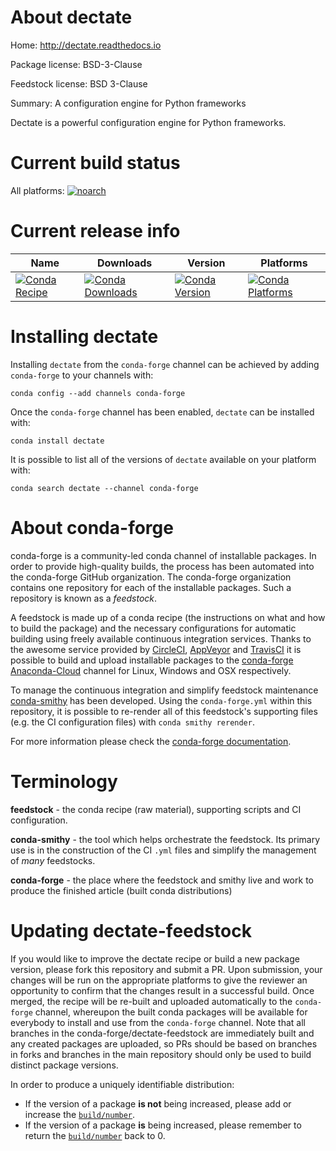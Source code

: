 About dectate
=============

Home: http://dectate.readthedocs.io

Package license: BSD-3-Clause

Feedstock license: BSD 3-Clause

Summary: A configuration engine for Python frameworks

Dectate is a powerful configuration engine for Python frameworks.


Current build status
====================

All platforms:
[![noarch](https://img.shields.io/circleci/project/github/conda-forge/dectate-feedstock/master.svg?label=noarch)](https://circleci.com/gh/conda-forge/dectate-feedstock)

Current release info
====================

| Name | Downloads | Version | Platforms |
| --- | --- | --- | --- |
| [![Conda Recipe](https://img.shields.io/badge/recipe-dectate-green.svg)](https://anaconda.org/conda-forge/dectate) | [![Conda Downloads](https://img.shields.io/conda/dn/conda-forge/dectate.svg)](https://anaconda.org/conda-forge/dectate) | [![Conda Version](https://img.shields.io/conda/vn/conda-forge/dectate.svg)](https://anaconda.org/conda-forge/dectate) | [![Conda Platforms](https://img.shields.io/conda/pn/conda-forge/dectate.svg)](https://anaconda.org/conda-forge/dectate) |

Installing dectate
==================

Installing `dectate` from the `conda-forge` channel can be achieved by adding `conda-forge` to your channels with:

```
conda config --add channels conda-forge
```

Once the `conda-forge` channel has been enabled, `dectate` can be installed with:

```
conda install dectate
```

It is possible to list all of the versions of `dectate` available on your platform with:

```
conda search dectate --channel conda-forge
```


About conda-forge
=================

conda-forge is a community-led conda channel of installable packages.
In order to provide high-quality builds, the process has been automated into the
conda-forge GitHub organization. The conda-forge organization contains one repository
for each of the installable packages. Such a repository is known as a *feedstock*.

A feedstock is made up of a conda recipe (the instructions on what and how to build
the package) and the necessary configurations for automatic building using freely
available continuous integration services. Thanks to the awesome service provided by
[CircleCI](https://circleci.com/), [AppVeyor](http://www.appveyor.com/)
and [TravisCI](https://travis-ci.org/) it is possible to build and upload installable
packages to the [conda-forge](https://anaconda.org/conda-forge)
[Anaconda-Cloud](http://docs.anaconda.org/) channel for Linux, Windows and OSX respectively.

To manage the continuous integration and simplify feedstock maintenance
[conda-smithy](http://github.com/conda-forge/conda-smithy) has been developed.
Using the ``conda-forge.yml`` within this repository, it is possible to re-render all of
this feedstock's supporting files (e.g. the CI configuration files) with ``conda smithy rerender``.

For more information please check the [conda-forge documentation](https://conda-forge.org/docs/).

Terminology
===========

**feedstock** - the conda recipe (raw material), supporting scripts and CI configuration.

**conda-smithy** - the tool which helps orchestrate the feedstock.
                   Its primary use is in the construction of the CI ``.yml`` files
                   and simplify the management of *many* feedstocks.

**conda-forge** - the place where the feedstock and smithy live and work to
                  produce the finished article (built conda distributions)


Updating dectate-feedstock
==========================

If you would like to improve the dectate recipe or build a new
package version, please fork this repository and submit a PR. Upon submission,
your changes will be run on the appropriate platforms to give the reviewer an
opportunity to confirm that the changes result in a successful build. Once
merged, the recipe will be re-built and uploaded automatically to the
`conda-forge` channel, whereupon the built conda packages will be available for
everybody to install and use from the `conda-forge` channel.
Note that all branches in the conda-forge/dectate-feedstock are
immediately built and any created packages are uploaded, so PRs should be based
on branches in forks and branches in the main repository should only be used to
build distinct package versions.

In order to produce a uniquely identifiable distribution:
 * If the version of a package **is not** being increased, please add or increase
   the [``build/number``](http://conda.pydata.org/docs/building/meta-yaml.html#build-number-and-string).
 * If the version of a package **is** being increased, please remember to return
   the [``build/number``](http://conda.pydata.org/docs/building/meta-yaml.html#build-number-and-string)
   back to 0.